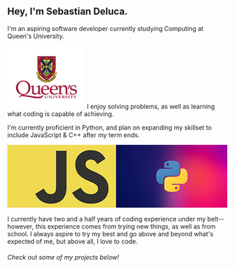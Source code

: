 ## Hey, I'm Sebastian Deluca.


I'm an aspiring software developer currently studying Computing at Queen's University.

![MySchool](images/QU.jpg) I enjoy solving problems, as well as learning what coding is capable of achieving.

I'm currently proficient in Python, and plan on expanding my skillset to include JavaScript & C++ after my term ends.


![langs](images/py_js.jpg)


I currently have two and a half years of coding experience under my belt-- however, this experience comes from trying new things, as well as from school. I always aspire to try my best and go above and beyond what's expected of me, but above all, I love to code.

###### Check out some of my projects below!
